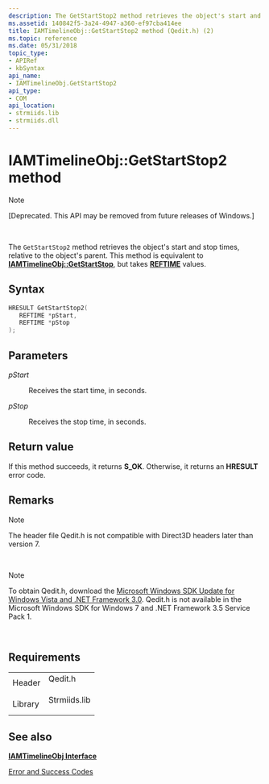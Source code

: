 ```yaml
---
description: The GetStartStop2 method retrieves the object's start and stop times, relative to the object's parent. This method is equivalent to IAMTimelineObj::GetStartStop, but takes REFTIME values.
ms.assetid: 140842f5-3a24-4947-a360-ef97cba414ee
title: IAMTimelineObj::GetStartStop2 method (Qedit.h) (2)
ms.topic: reference
ms.date: 05/31/2018
topic_type: 
- APIRef
- kbSyntax
api_name: 
- IAMTimelineObj.GetStartStop2
api_type: 
- COM
api_location: 
- strmiids.lib
- strmiids.dll
---
```


# IAMTimelineObj::GetStartStop2 method

> [!Note]  
> \[Deprecated. This API may be removed from future releases of Windows.\]

 

The `GetStartStop2` method retrieves the object's start and stop times, relative to the object's parent. This method is equivalent to [**IAMTimelineObj::GetStartStop**](iamtimelineobj-getstartstop.md), but takes [**REFTIME**](reftime.md) values.

## Syntax


```C++
HRESULT GetStartStop2(
   REFTIME *pStart,
   REFTIME *pStop
);
```



## Parameters

<dl> <dt>

*pStart* 
</dt> <dd>

Receives the start time, in seconds.

</dd> <dt>

*pStop* 
</dt> <dd>

Receives the stop time, in seconds.

</dd> </dl>

## Return value

If this method succeeds, it returns **S\_OK**. Otherwise, it returns an **HRESULT** error code.

## Remarks

> [!Note]  
> The header file Qedit.h is not compatible with Direct3D headers later than version 7.

 

> [!Note]  
> To obtain Qedit.h, download the [Microsoft Windows SDK Update for Windows Vista and .NET Framework 3.0](https://msdn.microsoft.com/windowsvista/bb980924.aspx). Qedit.h is not available in the Microsoft Windows SDK for Windows 7 and .NET Framework 3.5 Service Pack 1.

 

## Requirements



|                    |                                                                                         |
|--------------------|-----------------------------------------------------------------------------------------|
| Header<br/>  | <dl> <dt>Qedit.h</dt> </dl>      |
| Library<br/> | <dl> <dt>Strmiids.lib</dt> </dl> |



## See also

<dl> <dt>

[**IAMTimelineObj Interface**](iamtimelineobj.md)
</dt> <dt>

[Error and Success Codes](error-and-success-codes.md)
</dt> </dl>

 

 




